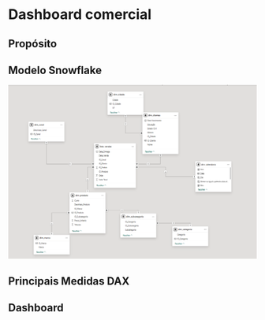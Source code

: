 # Dashboard comercial

## Propósito


## Modelo Snowflake
![](./imagens_doc/Snowflake.png)

## Principais Medidas DAX


## Dashboard


